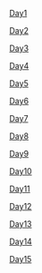 [Day1](https://github.com/saturn-lab/BDMI-2020A/blob/master/Memos/Study-Memo/63-Day1.md)

[Day2](https://github.com/saturn-lab/BDMI-2020A/blob/master/Memos/Study-Memo/63-Day2.md)

[Day3](https://github.com/saturn-lab/BDMI-2020A/blob/master/Memos/Study-Memo/63-Day3.md)

[Day4](https://github.com/saturn-lab/BDMI-2020A/blob/master/Memos/Study-Memo/63-Day4.md)

[Day5](https://github.com/saturn-lab/BDMI-2020A/blob/master/Memos/Study-Memo/63-Day5.md)

[Day6](https://github.com/saturn-lab/BDMI-2020A/blob/master/Memos/Study-Memo/63-Day6.md)

[Day7](https://github.com/saturn-lab/BDMI-2020A/blob/master/Memos/Study-Memo/63-Day7.md)

[Day8](https://github.com/saturn-lab/BDMI-2020A/blob/master/Memos/Study-Memo/63-Day8.md)

[Day9](https://github.com/saturn-lab/BDMI-2020A/blob/master/Memos/Study-Memo/63-Day9.md)

[Day10](https://github.com/saturn-lab/BDMI-2020A/blob/master/Memos/Study-Memo/63-Day10.md)

[Day11](https://github.com/saturn-lab/BDMI-2020A/blob/master/Memos/Study-Memo/63-Day11.md)

[Day12]()

[Day13]()

[Day14]()

[Day15]()
